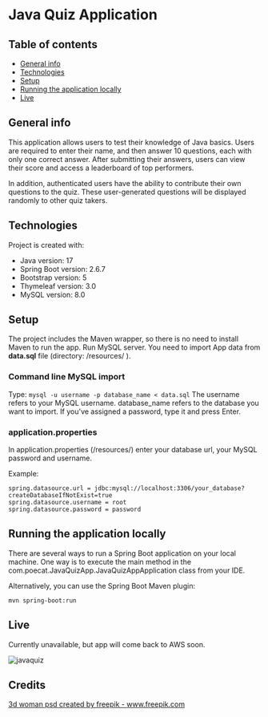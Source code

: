 # Java Quiz Application

## Table of contents
* [General info](#general-info)
* [Technologies](#technologies)
* [Setup](#setup)
* [Running the application locally](#running-the-application-locally)
* [Live](#live)

## General info
This application allows users to test their knowledge of Java basics. Users are required to enter their name, and then answer 10 questions, each with only one correct answer. After submitting their answers, users can view their score and access a leaderboard of top performers.

In addition, authenticated users have the ability to contribute their own questions to the quiz. These user-generated questions will be displayed randomly to other quiz takers.

## Technologies
Project is created with:
* Java version: 17
* Spring Boot version: 2.6.7
* Bootstrap version: 5
* Thymeleaf version: 3.0
* MySQL version: 8.0

## Setup
The project includes the Maven wrapper, so there is no need to install Maven to run the app. Run MySQL server. You need to import App data from **data.sql** file (directory: /resources/ ). 

### Command line MySQL import
Type: 
```mysql -u username -p database_name < data.sql```
The username refers to your MySQL username.
database_name refers to the database you want to import.
If you've assigned a password, type it and press Enter.

### application.properties
In application.properties (/resources/) enter your database url, your MySQL password and username.

Example:
```
spring.datasource.url = jdbc:mysql://localhost:3306/your_database?createDatabaseIfNotExist=true
spring.datasource.username = root
spring.datasource.password = password
```

## Running the application locally

There are several ways to run a Spring Boot application on your local machine. One way is to execute the main method in the com.poecat.JavaQuizApp.JavaQuizAppApplication class from your IDE.

Alternatively, you can use the Spring Boot Maven plugin:

```mvn spring-boot:run```


## Live 

Currently unavailable, but app will come back to AWS soon.

![javaquiz](https://user-images.githubusercontent.com/84228264/177038436-778d4610-e075-4dce-b5d8-5529f0e7bab9.png)

## Credits
<a href="https://www.freepik.com/psd/3d-woman">3d woman psd created by freepik - www.freepik.com</a>
